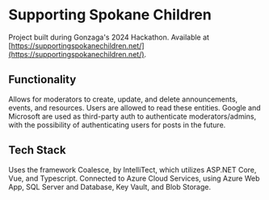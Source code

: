 # Supporting Spokane Children

Project built during Gonzaga's 2024 Hackathon. Available at [https://supportingspokanechildren.net/](https://supportingspokanechildren.net/).

## Functionality

Allows for moderators to create, update, and delete announcements, events, and resources. Users are allowed to read these entities. Google and Microsoft are used as third-party auth to authenticate moderators/admins, with the possibility of authenticating users for posts in the future. 

## Tech Stack

Uses the framework Coalesce, by IntelliTect, which utilizes ASP.NET Core, Vue, and Typescript. Connected to Azure Cloud Services, using Azure Web App, SQL Server and Database, Key Vault, and Blob Storage.
